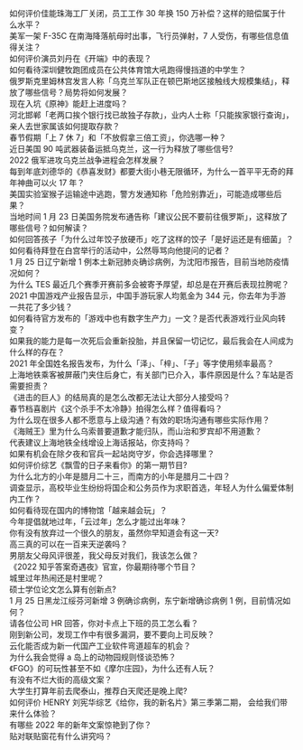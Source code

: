 如何评价佳能珠海工厂关闭，员工工作 30 年换 150 万补偿？这样的赔偿属于什么水平？  
美军一架 F-35C 在南海降落航母时出事，飞行员弹射，7 人受伤，有哪些信息值得关注？  
如何评价演员刘丹在《开端》中的表现？  
如何看待深圳健牧跑团成员在公共体育馆大吼跑得慢挡道的中学生？  
俄罗斯克里姆林宫发言人称「乌克兰军队正在顿巴斯地区接触线大规模集结」，释放了哪些信号？局势将如何发展？  
现在入坑《原神》能赶上进度吗？  
河北邯郸「老两口挨个银行找已故独子存款」，业内人士称「只能挨家银行查询」，亲人去世家属该如何提取存款？  
春节假期「上 7 休 7」和「不放假拿三倍工资」，你选哪一种？  
近日美国 90 吨武器装备运抵乌克兰，这一行为释放了哪些信号?  
2022 俄军进攻乌克兰战争进程会怎样发展？  
每到年底刘德华的《恭喜发财》都要大街小巷无限循环，为什么一首平平无奇的拜年神曲可以火 17 年？  
美国实验室猴子运输途中逃跑，警方发通知称「危险别靠近」，可能造成哪些后果？  
当地时间 1 月 23 日美国务院发布通告称「建议公民不要前往俄罗斯」，这释放了哪些信号？如何解读？  
如何回答孩子「为什么过年饺子放硬币」吃了这样的饺子「是好运还是有细菌」？  
如何看待拜登在白宫举行的活动中，公然辱骂向他提问的记者？  
1 月 25 日辽宁新增 1 例本土新冠肺炎确诊病例，为沈阳市报告，目前当地防疫情况如何？  
为什么 TES 最近几个赛季开赛前多会被寄予厚望，却总是在开赛后表现拉胯呢？  
2021 中国游戏产业报告显示，中国手游玩家人均氪金为 344 元，你去年为手游一共花了多少钱？  
如何看待官方发布的「游戏中也有数字生产力」一文？是否代表游戏行业风向转变？  
如果我的能力是每一次死后会重新投胎，并且保留一切记忆，最后我会在人间成为什么样的存在？  
2021 年全国姓名报告发布，为什么「泽」、「梓」、「子」等字使用频率最高？  
上海地铁乘客被屏蔽门夹住后身亡，有关部门已介入，事件原因是什么？车站是否需要担责？  
《进击的巨人》的结局真的是怎么改都无法让大部分人接受吗？  
春节档喜剧片《这个杀手不太冷静》拍得怎么样？值得看吗？  
为什么现在很多人都不愿意与上级沟通？有效的职场沟通有哪些实际作用？  
《海贼王》里为什么乌索普要道歉才能归队，而山治和罗宾却不用道歉？  
代表建议上海地铁全线增设上海话报站，你支持吗？  
如果有机会在除夕夜和官兵一起站岗守岁，你会选择哪里？  
如何评价综艺《飘雪的日子来看你》的第一期节目?  
为什么北方的小年是腊月二十三，而南方的小年是腊月二十四？  
调查显示，高校毕业生纷纷将国企和公务员作为求职首选，年轻人为什么偏爱体制内工作？  
如何看待现在国内的博物馆「越来越会玩」？  
今年提倡就地过年，「云过年」怎么才能过出年味？  
你有没有放弃过一个很久的朋友，虽然你早知道会有这一天?  
高三真的可以在一百来天逆袭吗？  
男朋友父母风评很差，我父母反对我们，我该怎么做？  
《2022 知乎答案奇遇夜》官宣，你最期待哪个节目？  
城里过年热闹还是村里呢？  
硕士学位论文怎么算有创新点?  
1 月 25 日黑龙江绥芬河新增 3 例确诊病例，东宁新增确诊病例 1 例，目前情况如何？  
请各位公司 HR 回答，你对卡点上下班的员工怎么看？  
刚到新公司，发现工作中有很多漏洞，要不要向上司反映？  
云化能否成为新一代国产工业软件弯道超车的机会？  
为什么我会觉得 a 岛上的动物园规则怪谈恐怖？  
《FGO》的可玩性甚至不如《摩尔庄园》，为什么还有人玩？  
有没有不烂大街的高级文案？  
大学生打算年前去爬泰山，推荐白天爬还是晚上爬?  
如何评价 HENRY 刘宪华综艺《给你，我的新名片》第三季第二期， 会给我们带来什么体验？  
有哪些 2022 年的新年文案惊艳到了你？  
贴对联贴窗花有什么讲究吗？  
